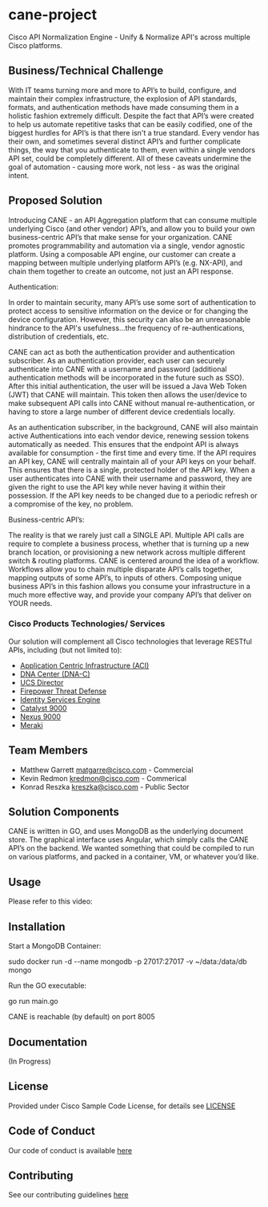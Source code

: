 ﻿# cane-project

Cisco API Normalization Engine - Unify & Normalize API's across multiple Cisco platforms.


## Business/Technical Challenge

With IT teams turning more and more to API’s to build, configure, and maintain their complex infrastructure, the explosion of API standards, formats, and authentication methods have made consuming them in a holistic fashion extremely difficult. Despite the fact that API’s were created to help us automate repetitive tasks that can be easily codified, one of the biggest hurdles for API’s is that there isn't a true standard.  Every vendor has their own, and sometimes several distinct API’s and further complicate things, the way that you authenticate to them, even within a single vendors API set, could be completely different. All of these caveats undermine the goal of automation - causing more work, not less - as was the original intent.

## Proposed Solution

Introducing CANE - an API Aggregation platform that can consume multiple underlying Cisco (and other vendor) API’s, and allow you to build your own business-centric API’s that make sense for your organization. CANE promotes programmability and automation via a single, vendor agnostic platform.  Using a composable API engine, our customer can create a mapping between multiple underlying platform API’s (e.g. NX-API), and chain them together to create an outcome, not just an API response.

Authentication:

In order to maintain security, many API’s use some sort of authentication to protect access to sensitive information on the device or for changing the device configuration.  However, this security can also be an unreasonable hindrance to the API's usefulness...the frequency of re-authentications, distribution of credentials, etc.

CANE can act as both the authentication provider and authentication subscriber. As an authentication provider, each user can securely authenticate into CANE with a username and password (additional authentication methods will be incorporated in the future such as SSO).  After this initial authentication, the user will be issued a Java Web Token (JWT) that CANE will maintain. This token then allows the user/device to make subsequent API calls into CANE without manual re-authentication, or having to store a large number of different device credentials locally.

As an authentication subscriber, in the background, CANE will also maintain active Authentications into each vendor device, renewing session tokens automatically as needed.  This ensures that the endpoint API is always available for consumption - the first time and every time.  If the API requires an API key, CANE will centrally maintain all of your API keys on your behalf.  This ensures that there is a single, protected holder of the API key.  When a user authenticates into CANE with their username and password, they are given the right to use the API key while never having it within their possession.  If the API key needs to be changed due to a periodic refresh or a compromise of the key, no problem.

Business-centric API’s:

The reality is that we rarely just call a SINGLE API. Multiple API calls are require to complete a business process, whether that is turning up a new branch location, or provisioning a new network across multiple different switch & routing platforms. CANE is centered around the idea of a workflow. Workflows allow you to chain multiple disparate API’s calls together, mapping outputs of some API’s, to inputs of others. Composing unique business API’s in this fashion allows you consume your infrastructure in a much more effective way, and provide your company API’s that deliver on YOUR needs.


### Cisco Products Technologies/ Services

Our solution will complement all Cisco technologies that leverage RESTful APIs, including (but not limited to):

* [Application Centric Infrastructure (ACI)](http://cisco.com/go/aci)
* [DNA Center (DNA-C)](http://cisco.com/go/dna)
* [UCS Director](http://cisco.com/go/ucsdirector)
* [Firepower Threat Defense](http://cisco.com/go/ngfw)
* [Identity Services Engine](http://cisco.com/go/ise)
* [Catalyst 9000](http://cisco.com/go/catalyst)
* [Nexus 9000](http://cisco.com/go/nexus)
* [Meraki](http://meraki.cisco.com)

## Team Members

* Matthew Garrett <matgarre@cisco.com> - Commercial
* Kevin Redmon <kredmon@cisco.com> - Commerical
* Konrad Reszka <kreszka@cisco.com> - Public Sector

## Solution Components

CANE is written in GO, and uses MongoDB as the underlying document store. The graphical interface uses Angular, which simply calls the CANE API’s on the backend.
We wanted something that could be compiled to run on various platforms, and packed in a container, VM, or whatever you’d like.

## Usage

Please refer to this video:


## Installation

Start a MongoDB Container:

sudo docker run -d --name mongodb -p 27017:27017 -v ~/data:/data/db mongo

Run the GO executable:

go run main.go

CANE is reachable (by default) on port 8005


## Documentation

(In Progress)


## License

Provided under Cisco Sample Code License, for details see [LICENSE](./LICENSE.md)

## Code of Conduct

Our code of conduct is available [here](./CODE_OF_CONDUCT.md)

## Contributing

See our contributing guidelines [here](./CONTRIBUTING.md)
